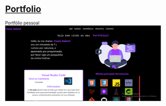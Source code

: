 
# [Portfolio](https://ninguem2k.github.io/Portifolio/)
Portfólio pessoal
          <img class="card-img-top" src="assets/img/projects/Portfolio.png" alt="Imagem de capa do card">
